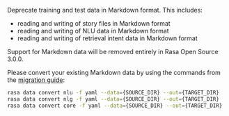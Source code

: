 Deprecate training and test data in Markdown format. This includes:
- reading and writing of story files in Markdown format
- reading and writing of NLU data in Markdown format
- reading and writing of retrieval intent data in Markdown format

Support for Markdown data will be removed entirely in Rasa Open Source 3.0.0.

Please convert your existing Markdown data by using the commands
from the [migration guide](./migration-guide.mdx#rasa-21-to-rasa-22):

```bash
rasa data convert nlu -f yaml --data={SOURCE_DIR} --out={TARGET_DIR}
rasa data convert nlg -f yaml --data={SOURCE_DIR} --out={TARGET_DIR}
rasa data convert core -f yaml --data={SOURCE_DIR} --out={TARGET_DIR}
``` 
